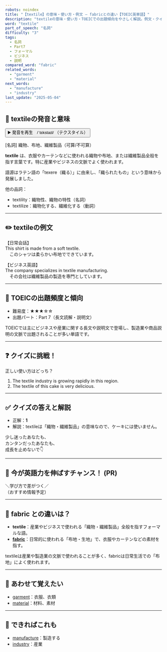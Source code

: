 ```yaml
---
robots: noindex
title: "【textile】の意味・使い方・例文 ― fabricとの違い【TOEIC英単語】"
description: "textileの意味・使い方・TOEICでの出題傾向をやさしく解説。例文・クイズ付きでfabricとの違いもわかりやすく学べます。"
word: "textile"
part_of_speech: "名詞"
difficulty: "3"
tags:
  - 名詞
  - Part7
  - フォーマル
  - ビジネス
  - 説明
compared_word: "fabric"
related_words:
  - "garment"
  - "material"
next_words:
  - "manufacture"
  - "industry"
last_update: "2025-05-04"
---
```


## 🔰 textileの発音と意味

<button class="play-audio" onclick="playTTS('textile')">
  <span class="play-audio-main">
    ▶️ 発音を再生　/ˈtɛkstaɪl/
  </span>
  <span class="play-audio-sub">
    （テクスタイル）
  </span>
</button>

[名詞] 織物、布地、繊維製品（可算/不可算）

**textile** は、衣服やカーテンなどに使われる織物や布地、または繊維製品全般を指す言葉です。特に産業やビジネスの文脈でよく使われます。

語源はラテン語の「texere（織る）」に由来し、「織られたもの」という意味から発展しました。

他の品詞：  
- textility：織物性、織物の特性（名詞）
- textilize：織物化する、繊維化する（動詞）

---

## ✏️ textileの例文

【日常会話】  
This shirt is made from a soft textile.  
　このシャツは柔らかい布地でできています。

【ビジネス英語】  
The company specializes in textile manufacturing.  
　その会社は繊維製品の製造を専門としています。

---

## 🎯 TOEICの出題頻度と傾向

- 難易度：★★★☆☆
- 出題パート：Part 7（長文読解・説明文）

TOEICでは主にビジネスや産業に関する長文や説明文で登場し、製造業や商品説明の文脈で出題されることが多い単語です。

---

## ❓ クイズに挑戦！

正しい使い方はどっち？

1. The textile industry is growing rapidly in this region.  
2. The textile of this cake is very delicious.

---

## ✅ クイズの答えと解説

- 正解：**1**
- 解説：textileは「織物・繊維製品」の意味なので、ケーキには使いません。

少し迷ったあなたも、  
カンタンだったあなたも、  
成長を止めないで👇️

---

## 🚀 今が英語力を伸ばすチャンス！ (PR)

<div class="info-center">
＼学び方で差がつく／<br>  
（おすすめ情報予定）
</div>

---

## 🤔  fabric との違いは？

- **textile**：産業やビジネスで使われる「織物・繊維製品」全般を指すフォーマルな語。
- **[fabric](/fabric)**：日常的に使われる「布地・生地」で、衣服やカーテンなどの素材を指す。

textileは産業や製造業の文脈で使われることが多く、fabricは日常生活での「布地」によく使われます。

---

## 🧩 あわせて覚えたい

- [garment](/garment)：衣服、衣類
- [material](/material)：材料、素材

---

## 📖 できればこれも

- [manufacture](/manufacture)：製造する
- [industry](/industry)：産業

<!-- cvid: aid22_bid15 -->
